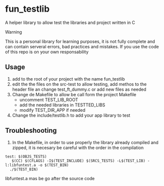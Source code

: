 # fun_testlib

A helper library to allow test the libraries and project written in C

> [!WARNING]
> This is a personal library for learning purposes, it is not fully complete and can contain serveral errors, bad practices and mistakes. If you use the code of this repo is on your own responsability

## Usage

1. add to the root of your project with the name fun_testlib
2. edit the the files on the src-test to allow testing, add methos to the header file an change test_ft_dummy.c or add new files as needed
3. Change de Makefile to allow be call form the project Makefile
    - uncomment TEST_LIB_ROOT
    - add the needed libraries in TESTTED_LIBS
    - modify TEST_DIR_APP if needed
4. Change the include/testlib.h to add your app library to test

## Troubleshooting

1. In the Makefile, in order to use properly the library already compiled and zipped, it is necesary be careful with the order in the compilation

```shell
test: $(OBJS_TESTS)
   $(CC) $(CFLAGS) -I$(TEST_INCLUDE) $(SRCS_TESTS) -L$(TEST_LIB) -l:libfuntest.a -o $(TEST_BIN)
  ./$(TEST_BIN)
```

libfuntest.a mas be go after the source code
